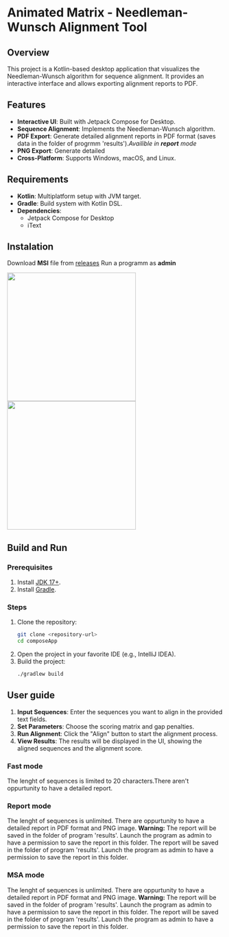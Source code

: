 # Animated Matrix - Needleman-Wunsch Alignment Tool

## Overview

This project is a Kotlin-based desktop application that visualizes the Needleman-Wunsch algorithm for sequence alignment. It provides an interactive interface and allows exporting alignment reports to PDF.

## Features

- **Interactive UI**: Built with Jetpack Compose for Desktop.
- **Sequence Alignment**: Implements the Needleman-Wunsch algorithm.
- **PDF Export**: Generate detailed alignment reports in PDF format (saves data in the folder of progrmm 'results').*Availible in **report** mode*
- **PNG Export**: Generate detailed
- **Cross-Platform**: Supports Windows, macOS, and Linux.

## Requirements

- **Kotlin**: Multiplatform setup with JVM target.
- **Gradle**: Build system with Kotlin DSL.
- **Dependencies**:
    - Jetpack Compose for Desktop
    - iText

## Instalation
Download **MSI** file from [releases](https://github.com/timGalk/NWAlgo/releases)
Run a programm as **admin**


<img src="https://github.com/user-attachments/assets/f67122ec-ac75-48ac-a1a5-173aa4bc5493" width="300" /> <img src="https://github.com/user-attachments/assets/77bdc836-8dbf-4048-bac6-d9cb6adf3425" width="300" />


## Build and Run
### Prerequisites

1. Install [JDK 17+](https://adoptopenjdk.net/).
2. Install [Gradle](https://gradle.org/).

### Steps

1. Clone the repository:
   ```bash
   git clone <repository-url>
   cd composeApp
    ```
2. Open the project in your favorite IDE (e.g., IntelliJ IDEA).
3. Build the project:
   ```bash
   ./gradlew build
   ```

## User guide
1. **Input Sequences**: Enter the sequences you want to align in the provided text fields.
2. **Set Parameters**: Choose the scoring matrix and gap penalties.
3. **Run Alignment**: Click the "Align" button to start the alignment process.
4. **View Results**: The results will be displayed in the UI, showing the aligned sequences and the alignment score.

### Fast mode
The lenght of sequences is limited to 20 characters.There aren't oppurtunity to have a detailed report.
### Report mode
The lenght of sequences is unlimited. There are oppurtunity to have a detailed report in PDF format and PNG image. **Warning:** The report will be saved in the folder of program 'results'. Launch the program as admin to have a permission to save the report in this folder. The report will be saved in the folder of program 'results'. Launch the program as admin to have a permission to save the report in this folder.
### MSA mode
The lenght of sequences is unlimited. There are oppurtunity to have a detailed report in PDF format and PNG image. **Warning:** The report will be saved in the folder of program 'results'. Launch the program as admin to have a permission to save the report in this folder. The report will be saved in the folder of program 'results'. Launch the program as admin to have a permission to save the report in this folder.

